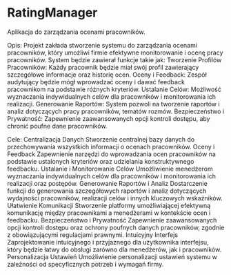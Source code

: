 # RatingManager
Aplikacja do zarządzania ocenami pracowników.

Opis:
Projekt zakłada stworzenie systemu do zarządzania ocenami pracowników, który umożliwi firmie efektywne monitorowanie i ocenę pracy pracowników. System będzie zawierał funkcje takie jak:
Tworzenie Profilów Pracowników: Każdy pracownik będzie miał swój profil zawierający szczegółowe informacje oraz historię ocen.
Oceny i Feedback: Zespół audytujący będzie mógł wprowadzać oceny i dawać feedback pracownikom na podstawie różnych kryteriów.
Ustalanie Celów: Możliwość wyznaczania indywidualnych celów dla pracowników i monitorowania ich realizacji.
Generowanie Raportów: System pozwoli na tworzenie raportów i analiz dotyczących pracy pracowników, tematów rozmów.
Bezpieczeństwo i Prywatność: Zapewnienie zaawansowanych opcji kontroli dostępu, aby chronić poufne dane pracowników.

Cele:
Centralizacja Danych
Stworzenie centralnej bazy danych do przechowywania wszystkich informacji o ocenach pracowników.
Oceny i Feedback
Zapewnienie narzędzi do wprowadzania ocen pracowników na podstawie ustalonych kryteriów oraz udzielania konstruktywnego feedbacku.
Ustalanie i Monitorowanie Celów
Umożliwienie menedżerom wyznaczania indywidualnych celów dla pracowników i monitorowania ich realizacji oraz postępów.
Generowanie Raportów i Analiz
Dostarczenie funkcji do generowania szczegółowych raportów i analiz dotyczących wydajności pracowników, realizacji celów i innych kluczowych wskaźników.
Ułatwienie Komunikacji
Stworzenie platformy umożliwiającej efektywną komunikację między pracownikami a menedżerami w kontekście ocen i feedbacku.
Bezpieczeństwo i Prywatność
Zapewnienie zaawansowanych opcji kontroli dostępu oraz ochrony poufnych danych pracowników, zgodnie z obowiązującymi regulacjami prawnymi.
Intuicyjny Interfejs
Zaprojektowanie intuicyjnego i przyjaznego dla użytkownika interfejsu, który będzie łatwy do obsługi zarówno dla menedżerów, jak i pracowników.
Personalizacja Ustawień
Umożliwienie personalizacji ustawień systemu w zależności od specyficznych potrzeb i wymagań firmy.



